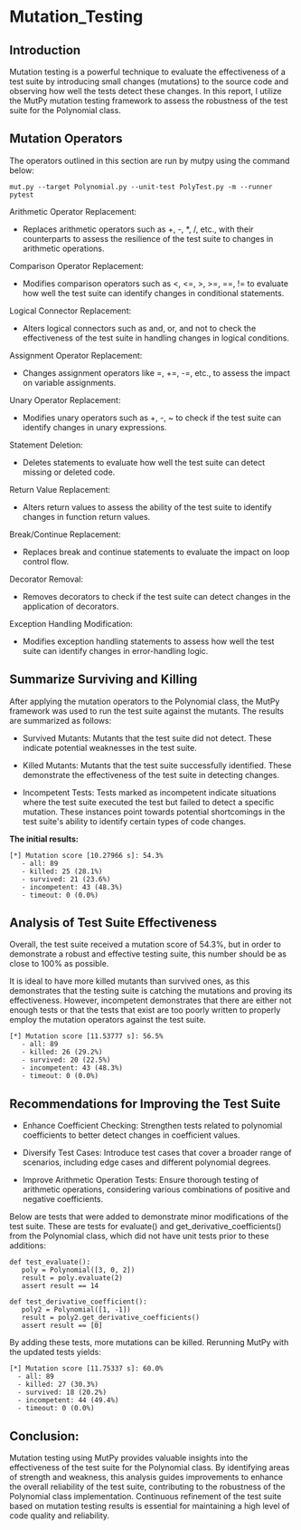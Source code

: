 # Mutation_Testing

## Introduction

Mutation testing is a powerful technique to evaluate the effectiveness of a test suite by introducing small changes (mutations) to the source code and observing how well the tests detect these changes. In this report, I utilize the MutPy mutation testing framework to assess the robustness of the test suite for the Polynomial class.

## Mutation Operators

The operators outlined in this section are run by mutpy using the command below: 

```
mut.py --target Polynomial.py --unit-test PolyTest.py -m --runner pytest
```

Arithmetic Operator Replacement:
- Replaces arithmetic operators such as +, -, *, /, etc., with their counterparts to assess the resilience of the test suite to changes in arithmetic operations.

Comparison Operator Replacement:
- Modifies comparison operators such as <, <=, >, >=, ==, != to evaluate how well the test suite can identify changes in conditional statements.

Logical Connector Replacement:
- Alters logical connectors such as and, or, and not to check the effectiveness of the test suite in handling changes in logical conditions.

Assignment Operator Replacement:
- Changes assignment operators like =, +=, -=, etc., to assess the impact on variable assignments.

Unary Operator Replacement:
- Modifies unary operators such as +, -, ~ to check if the test suite can identify changes in unary expressions.

Statement Deletion:
- Deletes statements to evaluate how well the test suite can detect missing or deleted code.

Return Value Replacement:
- Alters return values to assess the ability of the test suite to identify changes in function return values.

Break/Continue Replacement:
- Replaces break and continue statements to evaluate the impact on loop control flow.

Decorator Removal:
- Removes decorators to check if the test suite can detect changes in the application of decorators.

Exception Handling Modification:
- Modifies exception handling statements to assess how well the test suite can identify changes in error-handling logic.



## Summarize Surviving and Killing 

After applying the mutation operators to the Polynomial class, the MutPy framework was used to run the test suite against the mutants. The results are summarized as follows:
- Survived Mutants: Mutants that the test suite did not detect. These indicate potential weaknesses in the test suite.

- Killed Mutants: Mutants that the test suite successfully identified. These demonstrate the effectiveness of the test suite in detecting changes.

- Incompetent Tests: Tests marked as incompetent indicate situations where the test suite executed the test but failed to detect a specific mutation. These instances point towards potential shortcomings in the test suite's ability to identify certain types of code changes.

 __The initial results:__

```
[*] Mutation score [10.27966 s]: 54.3%
   - all: 89
   - killed: 25 (28.1%)
   - survived: 21 (23.6%)
   - incompetent: 43 (48.3%)
   - timeout: 0 (0.0%)
```
## Analysis of Test Suite Effectiveness 

Overall, the test suite received a mutation score of 54.3%, but in order to demonstrate a robust and effective testing suite, 
this number should be as close to 100% as possible. 

It is ideal to have more killed mutants than survived ones, as this demonstrates that the testing suite is catching the mutations and proving its effectiveness. However, incompetent demonstrates that there are either not enough tests or that the tests that exist are too poorly written to properly employ the mutation operators
against the test suite. 

```
[*] Mutation score [11.53777 s]: 56.5%
   - all: 89
   - killed: 26 (29.2%)
   - survived: 20 (22.5%)
   - incompetent: 43 (48.3%)
   - timeout: 0 (0.0%)
```



## Recommendations for Improving the Test Suite

- Enhance Coefficient Checking: Strengthen tests related to polynomial coefficients to better detect changes in coefficient values.

- Diversify Test Cases: Introduce test cases that cover a broader range of scenarios, including edge cases and different polynomial degrees.
    
- Improve Arithmetic Operation Tests: Ensure thorough testing of arithmetic operations, considering various combinations of positive and negative coefficients.


Below are tests that were added to demonstrate minor modifications of the test suite. These are tests for evaluate() and get_derivative_coefficients() 
from the Polynomial class, which did not have unit tests prior to these additions:  

 ```
def test_evaluate(): 
    poly = Polynomial([3, 0, 2]) 
    result = poly.evaluate(2)
    assert result == 14

def test_derivative_coefficient():
    poly2 = Polynomial([1, -1])  
    result = poly2.get_derivative_coefficients()
    assert result == [0]
 ```

By adding these tests, more mutations can be killed. Rerunning MutPy with the updated tests yields:

 
 ```
[*] Mutation score [11.75337 s]: 60.0%
   - all: 89
   - killed: 27 (30.3%)
   - survived: 18 (20.2%)
   - incompetent: 44 (49.4%)
   - timeout: 0 (0.0%)
```


## Conclusion: 

Mutation testing using MutPy provides valuable insights into the effectiveness of the test suite for the Polynomial class. 
By identifying areas of strength and weakness, this analysis guides improvements to enhance the overall reliability of the test suite, 
contributing to the robustness of the Polynomial class implementation. Continuous refinement of the test suite based on mutation testing results is essential for maintaining a high level of code quality and reliability.
